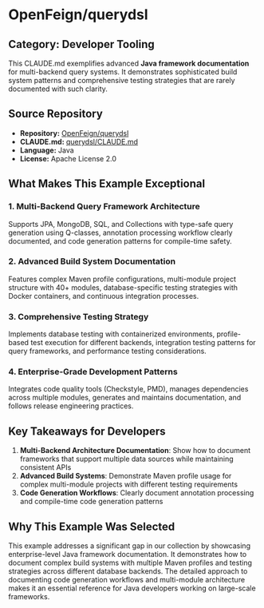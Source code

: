 # OpenFeign/querydsl

## Category: Developer Tooling

This CLAUDE.md exemplifies advanced **Java framework documentation** for multi-backend query systems. It demonstrates sophisticated build system patterns and comprehensive testing strategies that are rarely documented with such clarity.

## Source Repository
- **Repository:** [OpenFeign/querydsl](https://github.com/OpenFeign/querydsl)
- **CLAUDE.md:** [querydsl/CLAUDE.md](https://github.com/OpenFeign/querydsl/blob/master/CLAUDE.md)
- **Language:** Java
- **License:** Apache License 2.0

## What Makes This Example Exceptional

### 1. Multi-Backend Query Framework Architecture
Supports JPA, MongoDB, SQL, and Collections with type-safe query generation using Q-classes, annotation processing workflow clearly documented, and code generation patterns for compile-time safety.

### 2. Advanced Build System Documentation
Features complex Maven profile configurations, multi-module project structure with 40+ modules, database-specific testing strategies with Docker containers, and continuous integration processes.

### 3. Comprehensive Testing Strategy
Implements database testing with containerized environments, profile-based test execution for different backends, integration testing patterns for query frameworks, and performance testing considerations.

### 4. Enterprise-Grade Development Patterns
Integrates code quality tools (Checkstyle, PMD), manages dependencies across multiple modules, generates and maintains documentation, and follows release engineering practices.

## Key Takeaways for Developers

1. **Multi-Backend Architecture Documentation**: Show how to document frameworks that support multiple data sources while maintaining consistent APIs
2. **Advanced Build Systems**: Demonstrate Maven profile usage for complex multi-module projects with different testing requirements
3. **Code Generation Workflows**: Clearly document annotation processing and compile-time code generation patterns

## Why This Example Was Selected

This example addresses a significant gap in our collection by showcasing enterprise-level Java framework documentation. It demonstrates how to document complex build systems with multiple Maven profiles and testing strategies across different database backends. The detailed approach to documenting code generation workflows and multi-module architecture makes it an essential reference for Java developers working on large-scale frameworks.
